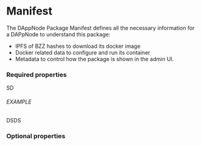 # Manifest

The DAppNode Package Manifest defines all the necessary information for a DAPpNode to understand this package:

- IPFS of BZZ hashes to download its docker image
- Docker related data to configure and run its container
- Metadata to control how the package is shown in the admin UI.


### Required properties

SD

###### EXAMPLE

DSDS

### Optional properties
